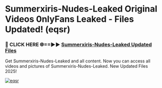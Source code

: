 # Summerxiris-Nudes-Leaked Original Videos 0nlyFans Leaked - Files Updated! (eqsr)

<h3>🔴 CLICK HERE 🌐==►► <a href="https://tinyurl.com/yc6ubb5a" rel="nofollow">Summerxiris-Nudes-Leaked Updated Files</a></h3>

Get Summerxiris-Nudes-Leaked and all content. Now you can access all videos and pictures of Summerxiris-Nudes-Leaked. New Updated Files 2025!

[![eqsr](https://i.imgur.com/7eu0CRL.gif)](https://tinyurl.com/yc6ubb5a)
